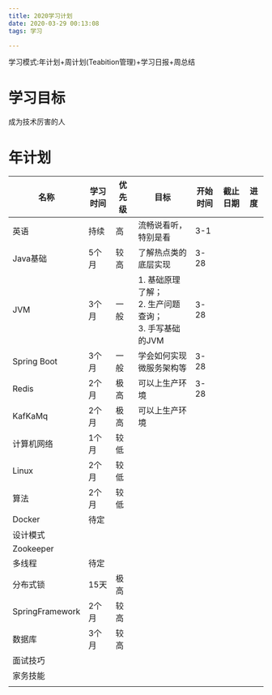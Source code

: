 ```yaml
---
title: 2020学习计划
date: 2020-03-29 00:13:08
tags: 学习

---
```


学习模式:年计划+周计划(Teabition管理)+学习日报+周总结



# 学习目标

成为技术厉害的人

# 年计划

| 名称            | 学习时间 | 优先级 | 目标                                                         | 开始时间 | 截止日期 | 进度 |
| --------------- | -------- | ------ | ------------------------------------------------------------ | -------- | -------- | ---- |
| 英语            | 持续     | 高     | 流畅说看听，特别是看                                         | 3-1      |          |      |
| Java基础        | 5个月    | 较高   | 了解热点类的底层实现                                         | 3-28     |          |      |
| JVM             | 3个月    | 一般   | 1. 基础原理了解；<br />2. 生产问题查询；<br />3. 手写基础的JVM | 3-28     |          |      |
| Spring Boot     | 3个月    | 一般   | 学会如何实现微服务架构等                                     | 3-28     |          |      |
| Redis           | 2个月    | 极高   | 可以上生产环境                                               | 3-28     |          |      |
| KafKaMq         | 2个月    | 极高   | 可以上生产环境                                               |          |          |      |
| 计算机网络      | 1个月    | 较低   |                                                              |          |          |      |
| Linux           | 2个月    | 较低   |                                                              |          |          |      |
| 算法            | 2个月    | 较低   |                                                              |          |          |      |
| Docker          | 待定     |        |                                                              |          |          |      |
| 设计模式        |          |        |                                                              |          |          |      |
| Zookeeper       |          |        |                                                              |          |          |      |
| 多线程          | 待定     |        |                                                              |          |          |      |
| 分布式锁        | 15天     | 极高   |                                                              |          |          |      |
| SpringFramework | 2个月    | 较高   |                                                              |          |          |      |
| 数据库          | 3个月    | 较高   |                                                              |          |          |      |
| 面试技巧        |          |        |                                                              |          |          |      |
| 家务技能        |          |        |                                                              |          |          |      |
|                 |          |        |                                                              |          |          |      |

